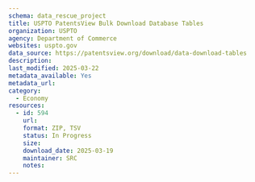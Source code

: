 ```yaml
---
schema: data_rescue_project 
title: USPTO PatentsView Bulk Download Database Tables
organization: USPTO
agency: Department of Commerce
websites: uspto.gov
data_source: https://patentsview.org/download/data-download-tables
description: 
last_modified: 2025-03-22
metadata_available: Yes
metadata_url: 
category:
  - Economy
resources:
  - id: 594
    url: 
    format: ZIP, TSV
    status: In Progress
    size: 
    download_date: 2025-03-19
    maintainer: SRC
    notes: 
---
```

